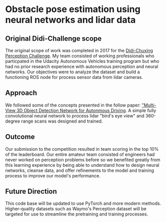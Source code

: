 # Obstacle pose estimation using neural networks and lidar data

## Original Didi-Challenge scope

The original scope of work was completed in 2017 for the [Didi-Chuxing Perception Challenge](https://github.com/jae1e/Didi-Udacity-SelfDrivingCar). My team consisted of working professionals who particpated in the Udacity Autonomous Vehicles training program but who had no prior research experience with autonomous perception and neural networks. Our objectives were to analyze the dataset and build a functioning ROS node for process sensor data from lidar cameras.

## Approach

We followed some of the concepts presented in the follow paper: ["Multi-View 3D Object Detection Network for Autonmous Driving](https://openaccess.thecvf.com/content_cvpr_2017/papers/Chen_Multi-View_3D_Object_CVPR_2017_paper.pdf). A simple fully convolutional neural network to process lidar "bird's eye view" and 360-degree range scans was designed and trained.

## Outcome

Our submission to the competition resulted in team scoring in the top 10% of the leaderboard. Our entire amateur team consisted of engineers had never worked on perception problems before so we benefited greatly from this learning experience by being able to understand how to design neural networks, cleanse data, and offer refinements to the model and training process to improve our model's performance.

## Future Direction

This code base will be updated to use PyTorch and more modern methods. Higher-quality datasets such as Waymo's Perception dataset will be targeted for use to streamline the pretraining and training processes.